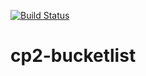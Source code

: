 [![Build Status](https://travis-ci.org/andela-gacheruevans/cp2-bucketlist.svg?branch=ft-implement-tests)](https://travis-ci.org/andela-gacheruevans/cp2-bucketlist)
# cp2-bucketlist